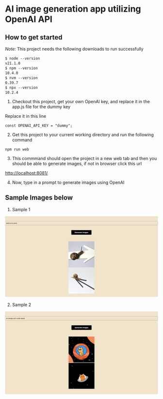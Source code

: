 # AI image generation app utilizing OpenAI API

## How to get started

_Note:_ This project needs the following downloads to run successfully

```
$ node --version
v21.1.0
$ npm --version
10.4.0
$ nvm --version
0.39.7
$ npx --version
10.2.4
```

1. Checkout this project, get your own OpenAI key, and replace it in the app.js file for the dummy key

Replace it in this line
```
const OPENAI_API_KEY = "dummy";
```
2. Get this project to your current working directory and run the following command
``` 
npm run web
```
3. This commmand should open the project in a new web tab and then you should be able to generate images, if not in browser click this url

[http://localhost:8081/](http://localhost:8081/)

4. Now, type in a prompt to generate images using OpenAI

## Sample Images below 

1. Sample 1

![Sample 1.](assets/sampleoutput1.png)

2. Sample 2

![Sample 2.](assets/sampleoutput2.png)
